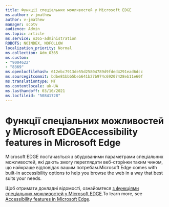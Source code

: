 ```yaml
---
title: Функції спеціальних можливостей у Microsoft EDGE
ms.author: v-jmathew
author: v-jmathew
manager: scotv
audience: Admin
ms.topic: article
ms.service: o365-administration
ROBOTS: NOINDEX, NOFOLLOW
localization_priority: Normal
ms.collection: Adm_O365
ms.custom:
- "9004622"
- "8369"
ms.openlocfilehash: 612ebc7913de55d25804789d9fded4291ead6dcc
ms.sourcegitcommit: bdbe81bbb5beb641b27b974c69207428eb11e60f
ms.translationtype: MT
ms.contentlocale: uk-UA
ms.lasthandoff: 03/16/2021
ms.locfileid: "50841728"
---
```

# <a name="accessibility-features-in-microsoft-edge"></a><span data-ttu-id="eae11-102">Функції спеціальних можливостей у Microsoft EDGE</span><span class="sxs-lookup"><span data-stu-id="eae11-102">Accessibility features in Microsoft Edge</span></span>

<span data-ttu-id="eae11-103">Microsoft EDGE постачається з вбудованими параметрами спеціальних можливостей, які дають змогу переглядати веб-сторінки таким чином, що найкраще відповідає вашим потребам.</span><span class="sxs-lookup"><span data-stu-id="eae11-103">Microsoft Edge comes with built-in accessibility options to help you browse the web in a way that best suits your needs.</span></span>

<span data-ttu-id="eae11-104">Щоб отримати докладні відомості, ознайомтеся [з функціями спеціальних можливостей у Microsoft EDGE](https://go.microsoft.com/fwlink/?linkid=2153648).</span><span class="sxs-lookup"><span data-stu-id="eae11-104">To learn more, see [Accessibility features in Microsoft Edge](https://go.microsoft.com/fwlink/?linkid=2153648).</span></span>
